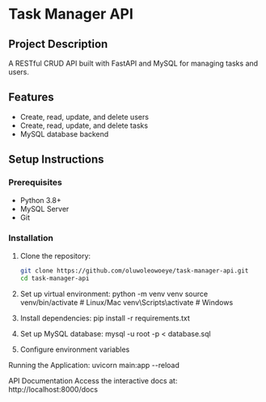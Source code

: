 # Task Manager API

## Project Description
A RESTful CRUD API built with FastAPI and MySQL for managing tasks and users.

## Features
- Create, read, update, and delete users
- Create, read, update, and delete tasks
- MySQL database backend


## Setup Instructions

### Prerequisites
- Python 3.8+
- MySQL Server
- Git

### Installation
1. Clone the repository:
   ```bash
   git clone https://github.com/oluwoleowoeye/task-manager-api.git
   cd task-manager-api

2.  Set up virtual environment:
  python -m venv venv
  source venv/bin/activate  # Linux/Mac
  venv\Scripts\activate     # Windows

3. Install dependencies:
  pip install -r requirements.txt

4. Set up MySQL database:
  mysql -u root -p < database.sql

5. Configure environment variables
  
Running the Application:
uvicorn main:app --reload

API Documentation
Access the interactive docs at: http://localhost:8000/docs



